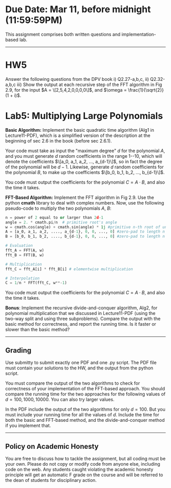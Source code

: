 <!--
.. title: HW5
.. slug: algo_hw5
.. date: 2021-03-04 21:28:01 UTC-04:00
.. tags: 
.. category: 
.. link: 
.. description: 
.. has_math: True
.. type: text
-->

# **Due Date**: Mar 11, before midnight (11:59:59PM)

This assignment comprises both written questions and
implementation-based lab.

---

# HW5

Answer the following questions from the DPV book i) Q2.27-a,b,c, ii) Q2.32-a,b,c
iii) Show the output at each recursive step of the FFT algorithm in Fig
2.9, for the input $A = \[2,5,4,2,0,0,0,0\]$, and $\omega =
\frac{1}{\sqrt{2}}(1 + i)$.


# Lab5: Multiplying Large Polynomials

**Basic Algorithm:** Implement the basic quadratic time algorithm (Alg1 in Lecture11-PDF),
which is a simplified version of the description at the beginning of sec
2.6 in the book (before sec 2.6.1). 

Your code must take as input the "maximum degree" $d$ for the polynomial
$A$, and you must generate $d$ random coefficients in the range 1--10,
which will denote the coefficients $\[a_0, a_1, a_2, ..., a_{d-1}\]$, so
in fact the degree of the polynomial will be $d-1$. Likewise, generate
$d$ random coefficients for the polynomial $B$, to make up the
coefficients $\[b_0, b_1, b_2, ..., b_{d-1}\]$. 

You code must output the coefficients for the polynomial $C = A\cdot B$,
and also the time it takes.

**FFT-Based Algorithm:** 
Implement the FFT algorithm in Fig 2.9. Use the python **cmath** library
to deal with complex numbers. Now, use the following
pseudo-code to multiply the two polynomials $A$, $B$:
```python
n = power of 2 equal to or larger than 2d-1
angle = 2. * cmath.pi/n  # primitive root's angle
w = cmath.cos(angle) + cmath.sin(angle) * 1j #primitive n-th root of unity
A = [a_0, a_1, a_2, ...., a_{d-1}, 0, 0, ..., 0] #zero-pad to length n
B = [b_0, b_1, b_2, ...., b_{d-1}, 0, 0, ..., 0] #zero-pad to length n

# Evaluation
fft_A = FFT(A, w)
fft_B = FFT(B, w)

# Multiplication
fft_C = fft_A[i] * fft_B[i] # elementwise multiplication

# Interpolation
C = 1/n * FFT(fft_C, w**-1)
```
You code must output the coefficients for the polynomial $C = A\cdot B$,
and also the time it takes.

**Bonus**: Implement the recursive divide-and-conquer algorithm, Alg2,
for polynomial multiplication that we discussed in Lecture11-PDF (using
the two-way split and using three subproblems).
Compare the output with the basic method for correctness, and report the
running time. Is it faster or slower than the basic method?

---

## Grading

Use submitty to submit exactly one PDF and one .py script. 
The PDF file must contain your solutions to the HW, and the output from
the python script. 

You must compare the output of the two algorithms to check for
correctness of your implementation of the FFT-based approach. You should
compare the running time for the two approaches for the following values
of $d=100, 1000, 10000$. You can also try larger values.

In the PDF include the output of the two algorithms for only $d=100$.
But you must include your running time for all the values of $d$.
Include the time for both the basic and FFT-based method, and the
divide-and-conquer method if you implement that.


---

## Policy on Academic Honesty

You are free to discuss how to tackle the assignment, but all coding
must be your own. Please do not copy or modify code from anyone else,
including code on the web. Any students caught violating the academic
honesty principle will get an automatic F grade on the course and will
be referred to the dean of students for disciplinary action.

